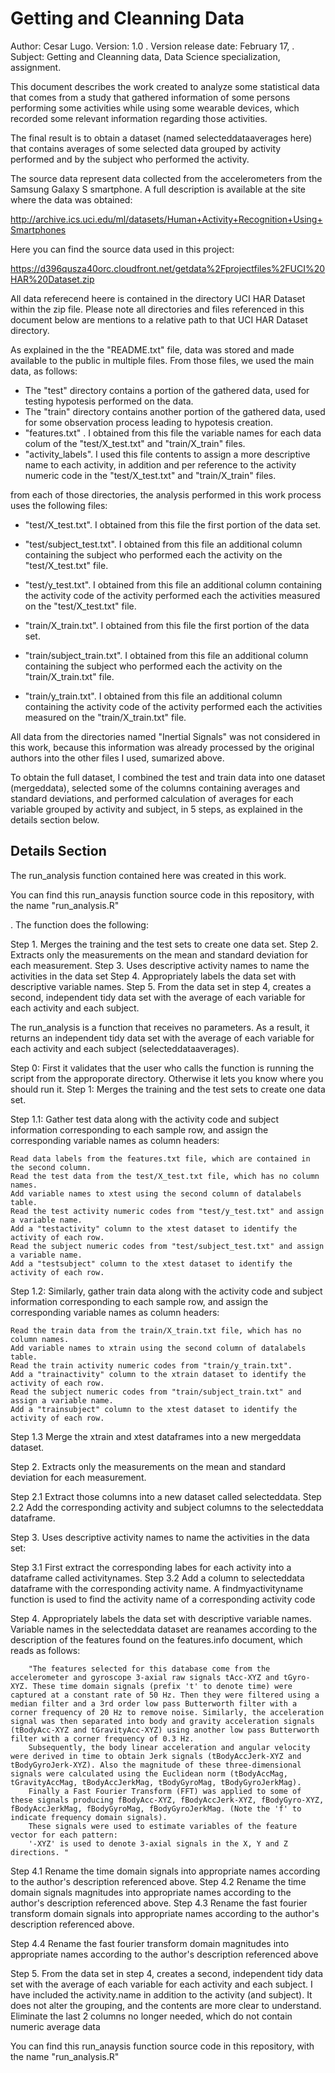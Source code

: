 # Getting and Cleanning Data

Author: Cesar Lugo.
Version: 1.0 .
Version release date: February 17,  .
Subject: Getting and Cleanning data, Data Science specialization, assignment.


This document describes the work created to analyze some statistical data that comes from a study 
that gathered information of some persons performing some activities while using some wearable
devices, which recorded some relevant information regarding those activities.

The final result is to obtain a dataset (named selecteddataaverages here) that contains averages of
some selected data grouped by activity performed and by the subject who performed the activity.

The source data represent data collected from the accelerometers from the Samsung Galaxy S smartphone. 
A full description is available at the site where the data was obtained:

http://archive.ics.uci.edu/ml/datasets/Human+Activity+Recognition+Using+Smartphones

Here you can find the source data used in this project:

https://d396qusza40orc.cloudfront.net/getdata%2Fprojectfiles%2FUCI%20HAR%20Dataset.zip

All data referecend heere is contained in the directory UCI HAR Dataset within the zip file.
Please note all directories and files referenced in this document below are mentions to a relative path to that UCI HAR Dataset directory.

As explained in the the "README.txt" file, data was stored and made available to the public in multiple files. 
From those files, we used the main data, as follows:

- The "test" directory contains a portion of the gathered data, used for testing hypotesis performed on the data.
- The "train" directory contains another portion of the gathered data, used for some observation process leading to hypotesis creation.
- "features.txt" . I obtained from this file the variable names for each data colum of the "test/X_test.txt" and "train/X_train" files.
- "activity_labels". I used this file contents to assign a more descriptive name to each activity, in addition and per reference to the activity numeric code in the "test/X_test.txt" and "train/X_train" files.

from each of those directories, the analysis performed in this work process uses the following files:
- "test/X_test.txt". I obtained from this file the first portion of the data set.
- "test/subject_test.txt". I obtained from this file an additional column containing the subject who performed each the activity on the "test/X_test.txt" file.
- "test/y_test.txt". I obtained from this file an additional column containing the activity code of the activity performed each the activities measured on the "test/X_test.txt" file.

- "train/X_train.txt". I obtained from this file the first portion of the data set.
- "train/subject_train.txt". I obtained from this file an additional column containing the subject who performed each the activity on the "train/X_train.txt" file.
- "train/y_train.txt". I obtained from this file an additional column containing the activity code of the activity performed each the activities measured on the "train/X_train.txt" file.

All data from the directories named "Inertial Signals" was not considered in this work, because this information was already processed by the original authors into the other files I used, sumarized above.

To obtain the full dataset, I combined the test and train data into one dataset (mergeddata), selected some of the columns containing averages and standard deviations, and performed calculation of averages for each variable grouped by activity and subject, in 5 steps, as explained in the details section below.


## Details Section

The run_analysis function contained here was created in this work.

You can find this run_anaysis function source code in this repository, with the name "run_analysis.R"

. The function does the following: 

Step 1. Merges the training and the test sets to create one data set.
Step 2. Extracts only the measurements on the mean and standard deviation for each measurement.
Step 3. Uses descriptive activity names to name the activities in the data set
Step 4. Appropriately labels the data set with descriptive variable names.
Step 5. From the data set in step 4, creates a second, independent tidy data set with the average of each variable for each activity and each subject.

The run_analysis is a function that receives no parameters. As a result, 
it returns an independent tidy data set with the average of each variable for each activity and each subject (selecteddataaverages).
  
Step 0: First it validates that the user who calls the function is running the script from the approporate directory. Otherwise it lets you know where you should run it.
Step 1: Merges the training and the test sets to create one data set.
    
Step 1.1: Gather test data along with the activity code and subject information 
corresponding to each sample row, and assign the corresponding variable names as column headers:
    
	Read data labels from the features.txt file, which are contained in the second column.
	Read the test data from the test/X_test.txt file, which has no column names.
	Add variable names to xtest using the second column of datalabels table.
	Read the test activity numeric codes from "test/y_test.txt" and assign a variable name.
	Add a "testactivity" column to the xtest dataset to identify the activity of each row.
	Read the subject numeric codes from "test/subject_test.txt" and assign a variable name.
	Add a "testsubject" column to the xtest dataset to identify the activity of each row.

Step 1.2: Similarly, gather train data along with the activity code and subject information 
corresponding to each sample row, and assign the corresponding variable names as column headers:
    
	Read the train data from the train/X_train.txt file, which has no column names.
	Add variable names to xtrain using the second column of datalabels table.
	Read the train activity numeric codes from "train/y_train.txt".
	Add a "trainactivity" column to the xtrain dataset to identify the activity of each row.
	Read the subject numeric codes from "train/subject_train.txt" and assign a variable name.
	Add a "trainsubject" column to the xtest dataset to identify the activity of each row.

Step 1.3 Merge the xtrain and xtest dataframes into a new mergeddata dataset.	

Step 2. Extracts only the measurements on the mean and standard deviation for each measurement.

Step 2.1 Extract those columns into a new dataset called selecteddata.
Step 2.2 Add the corresponding activity and subject columns to the selecteddata dataframe.
    
Step 3. Uses descriptive activity names to name the activities in the data set:
  
Step 3.1 First extract the corresponding labes for each activity into a dataframe called activitynames.
Step 3.2 Add a column to selecteddata dataframe with the corresponding activity name. A findmyactivityname function is used to find the activity name of a corresponding activity code
    
Step 4. Appropriately labels the data set with descriptive variable names.
Variable names in the selecteddata dataset are reanames according to the description of the features found on the features.info document, which reads as follows:
    
		"The features selected for this database come from the accelerometer and gyroscope 3-axial raw signals tAcc-XYZ and tGyro-XYZ. These time domain signals (prefix 't' to denote time) were captured at a constant rate of 50 Hz. Then they were filtered using a median filter and a 3rd order low pass Butterworth filter with a corner frequency of 20 Hz to remove noise. Similarly, the acceleration signal was then separated into body and gravity acceleration signals (tBodyAcc-XYZ and tGravityAcc-XYZ) using another low pass Butterworth filter with a corner frequency of 0.3 Hz. 
		Subsequently, the body linear acceleration and angular velocity were derived in time to obtain Jerk signals (tBodyAccJerk-XYZ and tBodyGyroJerk-XYZ). Also the magnitude of these three-dimensional signals were calculated using the Euclidean norm (tBodyAccMag, tGravityAccMag, tBodyAccJerkMag, tBodyGyroMag, tBodyGyroJerkMag). 
		Finally a Fast Fourier Transform (FFT) was applied to some of these signals producing fBodyAcc-XYZ, fBodyAccJerk-XYZ, fBodyGyro-XYZ, fBodyAccJerkMag, fBodyGyroMag, fBodyGyroJerkMag. (Note the 'f' to indicate frequency domain signals). 
		These signals were used to estimate variables of the feature vector for each pattern:  
		'-XYZ' is used to denote 3-axial signals in the X, Y and Z directions. "
    
Step 4.1 Rename the time domain signals into appropriate names according to the author's description referenced above.
Step 4.2 Rename the time domain signals magnitudes into appropriate names according to the author's description referenced above.
Step 4.3 Rename the fast fourier transform domain signals into appropriate names according to the author's description referenced above.

Step 4.4 Rename the fast fourier transform domain magnitudes into appropriate names according to the author's description referenced above

Step 5. From the data set in step 4, creates a second, independent tidy data set with the average of each variable for each activity and each subject.
I have included the activity.name in addition to the activity (and subject). It does not alter the grouping, and the contents are more clear to understand.
Eliminate the last 2 columns no longer needed, which do not contain numeric average data

You can find this run_anaysis function source code in this repository, with the name "run_analysis.R"